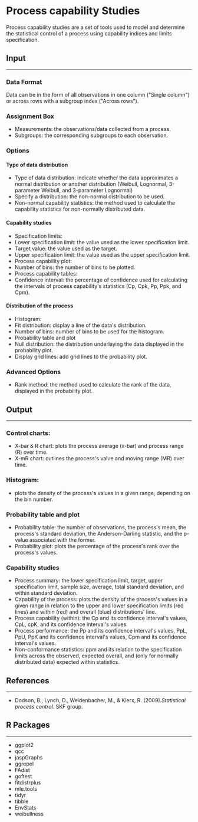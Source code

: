 Process capability Studies
==========================
Process capability studies are a set of tools used to model and determine the statistical control of a process using capability indices and limits specification. 

## Input
-------
### Data Format
Data can be in the form of all observations in one column ("Single column") or across rows with a subgroup index ("Across rows").

### Assignment Box
- Measurements: the observations/data collected from a process.
- Subgroups: the corresponding subgroups to each observation.

### Options 
#### Type of data distribution
- Type of data distribution: indicate whether the data approximates a normal distribution or another distribution (Weibull, Lognormal, 3-parameter Weibull, and 3-parameter Lognormal)
 - Specify a distribution: the non-normal distribution to be used. 
 - Non-normal capability statistics: the method used to calculate the capability statistics for non-normally distributed data.

#### Capability studies
- Specification limits:
 - Lower specification limit: the value used as the lower specification limit.
 - Target value: the value used as the target.
 - Upper specification limit: the value used as the upper specification limit.
- Process capability plot: 
 - Number of bins: the number of bins to be plotted. 
 - Process capability tables:
 - Confidence interval: the percentage of confidence used for calculating the intervals of process capability's statistics (Cp, Cpk, Pp, Ppk, and Cpm). 

#### Distribution of the process
- Histogram:
 - Fit distribution: display a line of the data's distribution.
 - Number of bins: number of bins to be used for the histogram.
- Probability table and plot
 - Null distribution: the distribution underlaying the data displayed in the probability plot. 
 - Display grid lines: add grid lines to the probability plot. 

### Advanced Options 
 - Rank method: the method used to calculate the rank of the data, displayed in the probability plot. 

## Output
-------
### Control charts:
- X-bar & R chart: plots the process average (x-bar) and process range (R) over time.
- X-mR chart: outlines the process's value and moving range (MR) over time.

### Histogram: 
- plots the density of the process's values in a given range, depending on the bin number.

### Probability table and plot
- Probability table: the number of observations, the process's mean, the process's standard deviation, the Anderson-Darling statistic, and the p-value associated with the former. 
- Probability plot: plots the percentage of the process's rank over the process's values. 

### Capability studies
- Process summary: the lower specification limit, target, upper specification limit, sample size, average, total standard deviation, and within standard deviation.
- Capability of the process: plots the density of the process's values in a given range in relation to the upper and lower specification limits (red lines) and within (red) and overall (blue) distributions' line. 
- Process capability (within): the Cp and its confidence interval's values, CpL, cpK, and its confidence interval's values.
- Process performance: the Pp and its confidence interval's values, PpL, PpU, PpK and its confidence interval's values, Cpm and its confidence interval's values.
- Non-conformance statistics: ppm and its relation to the specification limits across the observed, expected overall, and (only for normally distributed data) expected within statistics. 

## References
-------
- Dodson, B., Lynch, D., Weidenbacher, M., & Klerx, R. (2009).*Statistical process control*. SKF group. 

## R Packages
-------
- ggplot2
- qcc
- jaspGraphs
- ggrepel
- FAdist
- goftest
- fitdistrplus
- mle.tools
- tidyr
- tibble
- EnvStats
- weibullness
